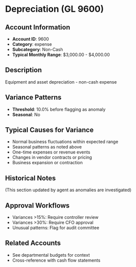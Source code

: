 # Depreciation (GL 9600)

## Account Information
- **Account ID**: 9600
- **Category**: expense
- **Subcategory**: Non-Cash
- **Typical Monthly Range**: $3,000.00 - $4,000.00

## Description
Equipment and asset depreciation - non-cash expense

## Variance Patterns
- **Threshold**: 10.0% before flagging as anomaly
- **Seasonal**: No


## Typical Causes for Variance
- Normal business fluctuations within expected range
- Seasonal patterns as noted above
- One-time expenses or revenue events
- Changes in vendor contracts or pricing
- Business expansion or contraction

## Historical Notes
(This section updated by agent as anomalies are investigated)

## Approval Workflows
- Variances >15%: Require controller review
- Variances >30%: Require CFO approval
- Unusual patterns: Flag for audit committee

## Related Accounts
- See departmental budgets for context
- Cross-reference with cash flow statements
